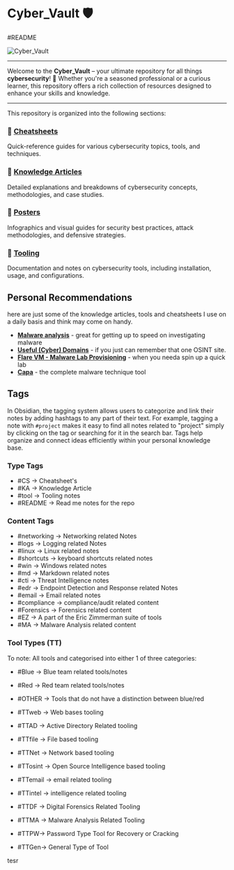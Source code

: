 # Cyber_Vault 🛡️
#README 

![Cyber_Vault](https://github.com/luke-mckeever/Cyber_Vault/blob/main/Images/cyber_vault.png)

---

Welcome to the **Cyber_Vault** – your ultimate repository for all things **cybersecurity**! 🔐 Whether you're a seasoned professional or a curious learner, this repository offers a rich collection of resources designed to enhance your skills and knowledge. 

---

This repository is organized into the following sections:

### 🔹 [Cheatsheets](https://github.com/luke-mckeever/Cyber_Vault/tree/main/Cheat%20Sheets)
Quick-reference guides for various cybersecurity topics, tools, and techniques.

### 🔹 [Knowledge Articles](https://github.com/luke-mckeever/Cyber_Vault/tree/main/Knowledge%20Articles)
Detailed explanations and breakdowns of cybersecurity concepts, methodologies, and case studies.

### 🔹 [Posters](https://github.com/luke-mckeever/Cyber_Vault/tree/main/Posters)
Infographics and visual guides for security best practices, attack methodologies, and defensive strategies.

### 🔹 [Tooling](https://github.com/luke-mckeever/Cyber_Vault/tree/main/Tooling)
Documentation and notes on cybersecurity tools, including installation, usage, and configurations.


## Personal Recommendations
here are just some of the knowledge articles, tools and cheatsheets I use on a daily basis and think may come on handy.
- [**Malware analysis**](https://github.com/luke-mckeever/Cyber_Vault/blob/main/Knowledge%20Articles/Malware%20Analysis.md) - great for getting up to speed on investigating malware
- [**Useful (Cyber) Domains**](https://github.com/luke-mckeever/Cyber_Vault/blob/main/Cheat%20Sheets/Useful%20(Cyber)%20Domains.md) - if you just can remember that one OSINT site.
- [**Flare VM - Malware Lab Provisioning**](https://github.com/luke-mckeever/Cyber_Vault/blob/main/Knowledge%20Articles/Flare%20VM%20-%20Malware%20Lab%20Provisioning.md) - when you needa spin up a quick lab
- [**Capa**](https://github.com/luke-mckeever/Cyber_Vault/blob/main/Tooling/Blue%20Team%20Tools/Capa.md) - the complete malware technique tool


## Tags 

In Obsidian, the tagging system allows users to categorize and link their notes by adding hashtags to any part of their text. For example, tagging a note with `#project` makes it easy to find all notes related to "project" simply by clicking on the tag or searching for it in the search bar. Tags help organize and connect ideas efficiently within your personal knowledge base.

### Type Tags
- \#CS  -> Cheatsheet's
- \#KA -> Knowledge Article
- \#tool -> Tooling notes
- \#README -> Read me notes for the repo

### Content Tags 
- \#networking -> Networking related Notes
- \#logs -> Logging related Notes
- \#linux -> Linux related notes
- \#shortcuts -> keyboard shortcuts related notes
- \#win -> Windows related notes
- \#md -> Markdown related notes
- \#cti -> Threat Intelligence notes
- \#edr -> Endpoint Detection and Response related Notes 
- \#email -> Email related notes 
- \#compliance -> compliance/audit related content
- \#Forensics -> Forensics related content
- \#EZ -> A part of the Eric Zimmerman suite of tools
- \#MA -> Malware Analysis related content 

### Tool Types (TT)
To note: All tools and categorised into either 1 of three categories:

- \#Blue -> Blue team related tools/notes
- \#Red -> Red team related tools/notes
- \#OTHER -> Tools that do not have a distinction between blue/red

- \#TTweb -> Web bases tooling
- \#TTAD -> Active Directory Related tooling
- \#TTfile -> File based tooling
- \#TTNet -> Network based tooling
- \#TTosint -> Open Source Intelligence based tooling
- \#TTemail -> email related tooling
- \#TTintel -> intelligence related tooling
- \#TTDF -> Digital Forensics Related Tooling
- \#TTMA -> Malware Analysis Related Tooling
- \#TTPW-> Password Type Tool for Recovery or Cracking
- \#TTGen-> General Type of Tool

tesr